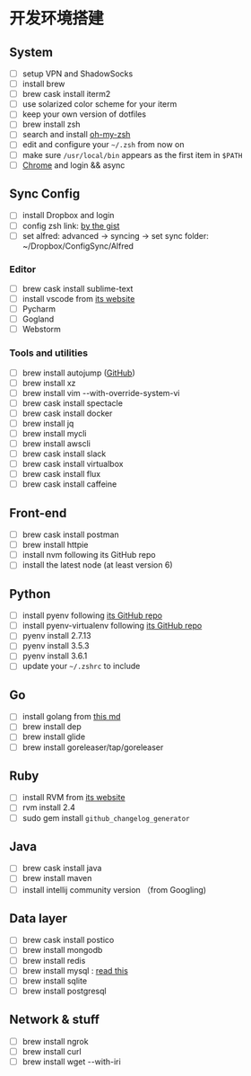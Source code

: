 # 开发环境搭建

## System

- [ ] setup VPN and ShadowSocks
- [ ] install brew
- [ ] brew cask install iterm2
- [ ] use solarized color scheme for your iterm
- [ ] keep your own version of dotfiles
- [ ] brew install zsh
- [ ] search and install [oh-my-zsh](https://github.com/robbyrussell/oh-my-zsh)
- [ ] edit and configure your `~/.zsh` from now on
- [ ] make sure `/usr/local/bin` appears as the first item in `$PATH`
- [ ] [Chrome](https://www.google.com/chrome/browser/desktop/index.html) and login && async

## Sync Config

- [ ] install Dropbox and login
- [ ] config zsh link: [by the gist](https://gist.github.com/Chyroc/488790ca4eb0b9a1a31cfc70c75b849b)
- [ ] set alfred: advanced -> syncing -> set sync folder: ~/Dropbox/ConfigSync/Alfred

### Editor

- [ ] brew cask install sublime-text
- [ ] install vscode from [its website](https://code.visualstudio.com/docs/setup/mac)
- [ ] Pycharm
- [ ] Gogland
- [ ] Webstorm

### Tools and utilities

- [ ] brew install autojump ([GitHub](https://github.com/wting/autojump))
- [ ] brew install xz
- [ ] brew install vim --with-override-system-vi
- [ ] brew cask install spectacle
- [ ] brew cask install docker
- [ ] brew install jq
- [ ] brew install mycli
- [ ] brew install awscli
- [ ] brew cask install slack
- [ ] brew cask install virtualbox
- [ ] brew cask install flux
- [ ] brew cask install caffeine

## Front-end

- [ ] brew cask install postman
- [ ] brew install httpie
- [ ] install nvm following its GitHub repo
- [ ] install the latest node (at least version 6)

## Python

- [ ] install pyenv following [its GitHub repo](https://github.com/pyenv/pyenv)
- [ ] install pyenv-virtualenv following [its GitHub repo](https://github.com/pyenv/pyenv-virtualenv)
- [ ] pyenv install 2.7.13
- [ ] pyenv install 3.5.3
- [ ] pyenv install 3.6.1
- [ ] update your `~/.zshrc` to include

## Go

- [ ] install golang from [this md](https://github.com/Chyroc/study-code/blob/master/Go/1-install.md)
- [ ] brew install dep
- [ ] brew install glide
- [ ] brew install goreleaser/tap/goreleaser

## Ruby
- [ ] install RVM from [its website](https://rvm.io/)
- [ ] rvm install 2.4
- [ ] sudo gem install `github_changelog_generator`

## Java

- [ ] brew cask install java
- [ ] brew install maven
- [ ] install intellij community version （from Googling)

## Data layer

- [ ] brew cask install postico
- [ ] brew install mongodb
- [ ] brew install redis
- [ ] brew install mysql : [read this](https://gist.github.com/nrollr/3f57fc15ded7dddddcc4e82fe137b58e)
- [ ] brew install sqlite
- [ ] brew install postgresql

## Network & stuff

- [ ] brew install ngrok
- [ ] brew install curl
- [ ] brew install wget --with-iri
